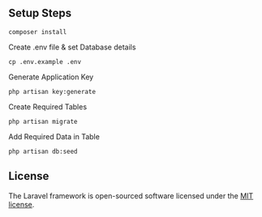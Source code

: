 ## Setup Steps

```
composer install
```

Create .env file & set Database details
```
cp .env.example .env
```

Generate Application Key
```
php artisan key:generate
```

Create Required Tables
```
php artisan migrate
```

Add Required Data in Table
```
php artisan db:seed
```




## License

The Laravel framework is open-sourced software licensed under the [MIT license](https://opensource.org/licenses/MIT).
